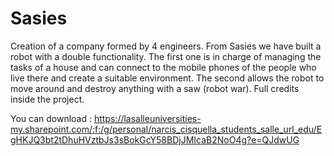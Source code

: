 # Sasies
Creation of a company formed by 4 engineers.
From Sasies we have built a robot with a double functionality. 
The first one is in charge of managing the tasks of a house and can connect to the mobile phones of the people who live there and create a suitable environment. 
The second allows the robot to move around and destroy anything with a saw (robot war).
 Full credits inside the project.

You can download : https://lasalleuniversities-my.sharepoint.com/:f:/g/personal/narcis_cisquella_students_salle_url_edu/EgHKJQ3bt2tDhuHVztbJs3sBokGcY58BDjJMIcaB2NoO4g?e=QJdwUG
